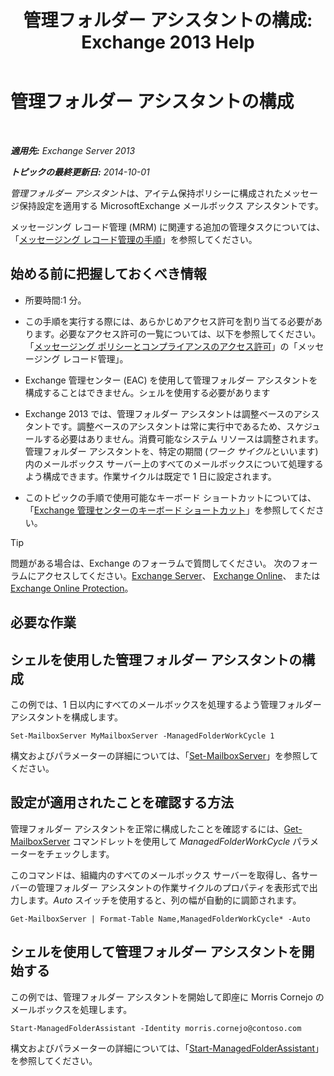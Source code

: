 ﻿---
title: '管理フォルダー アシスタントの構成: Exchange 2013 Help'
TOCTitle: 管理フォルダー アシスタントの構成
ms:assetid: 9fcfb9b6-bd24-4218-a163-bc599cd5476a
ms:mtpsurl: https://technet.microsoft.com/ja-jp/library/Bb123958(v=EXCHG.150)
ms:contentKeyID: 49896390
ms.date: 04/24/2018
mtps_version: v=EXCHG.150
ms.translationtype: HT
---

# 管理フォルダー アシスタントの構成

 

_**適用先:** Exchange Server 2013_

_**トピックの最終更新日:** 2014-10-01_

*管理フォルダー アシスタント*は、アイテム保持ポリシーに構成されたメッセージ保持設定を適用する MicrosoftExchange メールボックス アシスタントです。

メッセージング レコード管理 (MRM) に関連する追加の管理タスクについては、「[メッセージング レコード管理の手順](messaging-records-management-procedures-exchange-2013-help.md)」を参照してください。

## 始める前に把握しておくべき情報

  - 所要時間:1 分。

  - この手順を実行する際には、あらかじめアクセス許可を割り当てる必要があります。必要なアクセス許可の一覧については、以下を参照してください。「[メッセージング ポリシーとコンプライアンスのアクセス許可](messaging-policy-and-compliance-permissions-exchange-2013-help.md)」の「メッセージング レコード管理」。

  - Exchange 管理センター (EAC) を使用して管理フォルダー アシスタントを構成することはできません。シェルを使用する必要があります

  - Exchange 2013 では、管理フォルダー アシスタントは調整ベースのアシスタントです。調整ベースのアシスタントは常に実行中であるため、スケジュールする必要はありません。消費可能なシステム リソースは調整されます。管理フォルダー アシスタントを、特定の期間 (*ワーク サイクル*といいます) 内のメールボックス サーバー上のすべてのメールボックスについて処理するよう構成できます。作業サイクルは既定で 1 日に設定されます。

  - このトピックの手順で使用可能なキーボード ショートカットについては、「[Exchange 管理センターのキーボード ショートカット](keyboard-shortcuts-in-the-exchange-admin-center-exchange-online-protection-help.md)」を参照してください。


> [!TIP]
> 問題がある場合は、Exchange のフォーラムで質問してください。 次のフォーラムにアクセスしてください。<A href="https://go.microsoft.com/fwlink/p/?linkid=60612">Exchange Server</A>、 <A href="https://go.microsoft.com/fwlink/p/?linkid=267542">Exchange Online</A>、 または <A href="https://go.microsoft.com/fwlink/p/?linkid=285351">Exchange Online Protection</A>。



## 必要な作業

## シェルを使用した管理フォルダー アシスタントの構成

この例では、1 日以内にすべてのメールボックスを処理するよう管理フォルダー アシスタントを構成します。

    Set-MailboxServer MyMailboxServer -ManagedFolderWorkCycle 1

構文およびパラメーターの詳細については、「[Set-MailboxServer](https://technet.microsoft.com/ja-jp/library/aa998651\(v=exchg.150\))」を参照してください。

## 設定が適用されたことを確認する方法

管理フォルダー アシスタントを正常に構成したことを確認するには、[Get-MailboxServer](https://technet.microsoft.com/ja-jp/library/bb123539\(v=exchg.150\)) コマンドレットを使用して *ManagedFolderWorkCycle* パラメーターをチェックします。

このコマンドは、組織内のすべてのメールボックス サーバーを取得し、各サーバーの管理フォルダー アシスタントの作業サイクルのプロパティを表形式で出力します。*Auto* スイッチを使用すると、列の幅が自動的に調節されます。

    Get-MailboxServer | Format-Table Name,ManagedFolderWorkCycle* -Auto

## シェルを使用して管理フォルダー アシスタントを開始する

この例では、管理フォルダー アシスタントを開始して即座に Morris Cornejo のメールボックスを処理します。

    Start-ManagedFolderAssistant -Identity morris.cornejo@contoso.com

構文およびパラメーターの詳細については、「[Start-ManagedFolderAssistant](https://technet.microsoft.com/ja-jp/library/aa998864\(v=exchg.150\))」を参照してください。

